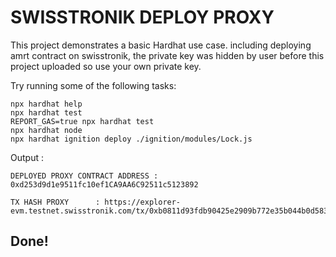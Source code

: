 # SWISSTRONIK DEPLOY PROXY

This project demonstrates a basic Hardhat use case. including deploying amrt contract on swisstronik, the private key was hidden by user before this project uploaded so use your own private key.

Try running some of the following tasks:

```shell
npx hardhat help
npx hardhat test
REPORT_GAS=true npx hardhat test
npx hardhat node
npx hardhat ignition deploy ./ignition/modules/Lock.js
```
Output :
```shell
DEPLOYED PROXY CONTRACT ADDRESS : 0xd253d9d1e9511fc10ef1CA9AA6C92511c5123892

```
```shell
TX HASH PROXY      : https://explorer-evm.testnet.swisstronik.com/tx/0xb0811d93fdb90425e2909b772e35b044b0d5835118e518267da8e937e82928d1
```

## Done!


